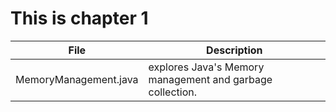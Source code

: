 This is chapter 1
===========
File| Description
-------------|---------
MemoryManagement.java | explores Java's Memory management and garbage collection.